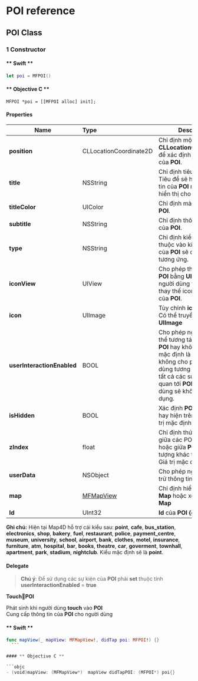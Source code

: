 # POI reference

## POI Class

### 1 Constructor


<!-- tabs:start -->
#### ** Swift **

```swift 
let poi = MFPOI()
```

#### ** Objective C **

```objc 
MFPOI *poi = [[MFPOI alloc] init];
```

<!-- tabs:end -->

#### Properties

| Name                       | Type                   | Description                                                                                                             |
|----------------------------|:-----------------------|-------------------------------------------------------------------------------------------------------------------------|
| **position**               | CLLocationCoordinate2D | Chỉ định một **CLLocationCoordinate2D** để xác định vị trí ban đầu của **POI**.                                         |
| **title**                  | NSString               | Chỉ định tiêu đề của **POI**. Tiêu đề sẽ hiển thị thông tin của **POI** mà bạn muốn hiển thị cho người dùng.            |
| **titleColor**             | UIColor                | Chỉ định màu tiêu đề của **POI**.                                                                                       |
| **subtitle**               | NSString               | Chỉ định thông tin mô tả của **POI**.                                                                                   |
| **type**                   | NSString               | Chỉ định kiểu của **POI**, tùy thuộc vào kiểu mà icon của **POI** sẽ có hình ảnh tương ứng.                             |
| **iconView**               | UIView                 | Cho phép thêm biểu diễn **POI** bằng **UIView** mà người dùng tuỳ chỉnh để thay thế icon mặc định của **POI**.          |
| **icon**                   | UIImage                | Tùy chỉnh **icon** cho **POI**. Có thể truyền vào là một **UIImage**                                                    |
| **userInteractionEnabled** | BOOL                   | Cho phép người dùng có thể tương tác được với **POI** hay không. Giá trị mặc định là **true**. Khi không cho phép người dùng tương tác với **POI** thì tất cả các sự kiện liên quan tới **POI** từ phía người dùng sẽ không có tác dụng. | 
| **isHidden**               | BOOL                   | Xác định **POI** có thể ẩn hay hiện trên bản đồ. Giá trị mặc định là **true**.                                          |
| **zIndex**                 | float                  | Chỉ định thứ tự hiển thị giữa các POI với nhau hoặc giữa **POI** với các đối tượng khác trên bản đồ. Giá trị mặc định là **0** |
| **userData**               | NSObject               | Cho phép người dùng lưu trữ thông tin trên **POI**.                                                                     |
| **map**                    | [MFMapView](/reference/map?id=MFMapView)             | Chỉ định hiển thị **POI** trên **Map** hoặc xoá **POI** khỏi **Map**                      |
| **Id**                     | UInt32                 | **Id** của **POI** **{get}**.                                                                                           |

**Ghi chú:** Hiện tại Map4D hỗ trợ cái kiểu sau: **point**, **cafe**, **bus_station**, **electronics**, **shop**, **bakery**, **fuel**, **restaurant**, **police**, **payment_centre**, **museum**, **university**, **school**, **airport**, **bank**, **clothes**, **motel**, **insurance**, **furniture**, **atm**, **hospital**, **bar**, **books**, **theatre**, **car**, **goverment**, **townhall**, **apartment**, **park**, **stadium**, **nightclub**. Kiểu mặc định sẽ là **point**.


#### Delegate

  > **Chú ý**: Để sử dụng các sự kiện của **POI** phải **set** thuộc tính **userInteractionEnabled** = **true**
  
  **TouchPOI**

  Phát sinh khi người dùng **touch** vào **POI**
  </br>Cung cấp thông tin của **POI** cho người dùng

  <!-- tabs:start -->

  #### ** Swift **

  ```swift 
  func mapView(_ mapView: MFMapView!, didTap poi: MFPOI!) {}
    ```

  #### ** Objective C **

  ```objc 
  - (void)mapView: (MFMapView*)  mapView didTapPOI: (MFPOI*) poi{}
  ```

  <!-- tabs:end -->
